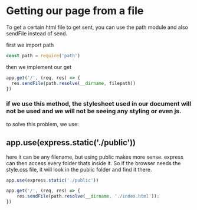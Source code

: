 # Getting our page from a file

To get a certain html file to get sent, you can use the path module and also sendFile instead of send.

first we import path
```js
const path = require('path')
```
then we implement our get

```js
app.get('/', (req, res) => {
  res.sendFile(path.resolve(__dirname, filepath))
})
```

### if we use this method, the stylesheet used in our document will not be used and we will not be seeing any styling or even js.
to solve this problem, we use:

## app.use(express.static('./public'))

here it can be any filename, but using public makes more sense.
express can then access every folder thats inside it. So if the browser needs the style.css file, it will look in the public folder and find it there.

```js
app.use(express.static('./public'))

app.get('/', (req, res) => {
    res.sendFile(path.resolve(__dirname, './index.html'));
})
```
